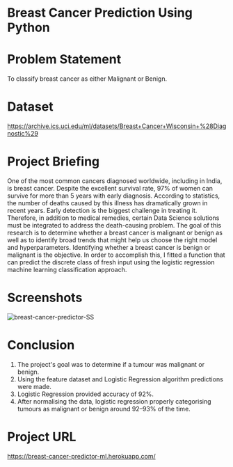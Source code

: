 # Breast Cancer Prediction Using Python
# Problem Statement
To classify breast cancer as either Malignant or Benign.
# Dataset
https://archive.ics.uci.edu/ml/datasets/Breast+Cancer+Wisconsin+%28Diagnostic%29
# Project Briefing
One of the most common cancers diagnosed worldwide, including in India, is breast cancer. 
Despite the excellent survival rate, 97% of women can survive for more than 5 years with early diagnosis. 
According to statistics, the number of deaths caused by this illness has dramatically grown in recent years. 
Early detection is the biggest challenge in treating it. Therefore, in addition to medical remedies, 
certain Data Science solutions must be integrated to address the death-causing problem. 
The goal of this research is to determine whether a breast cancer is malignant or benign as well as to identify broad trends that might help us choose the 
right model and hyperparameters. Identifying whether a breast cancer is benign or malignant is the objective. 
In order to accomplish this, I fitted a function that can predict the discrete class of fresh input using 
the logistic regression machine learning classification approach.
# Screenshots
![breast-cancer-predictor-SS](https://user-images.githubusercontent.com/78649337/175235010-6f5c4e31-1b07-4a3f-ad66-73332fca0bf5.png)
# Conclusion
1. The project's goal was to determine if a tumour was malignant or benign.
2. Using the feature dataset and Logistic Regression algorithm predictions were made.
3. Logistic Regression provided accuracy of 92%.
4. After normalising the data, logistic regression properly categorising tumours as malignant or benign around 92–93% of the time.
# Project URL
https://breast-cancer-predictor-ml.herokuapp.com/
